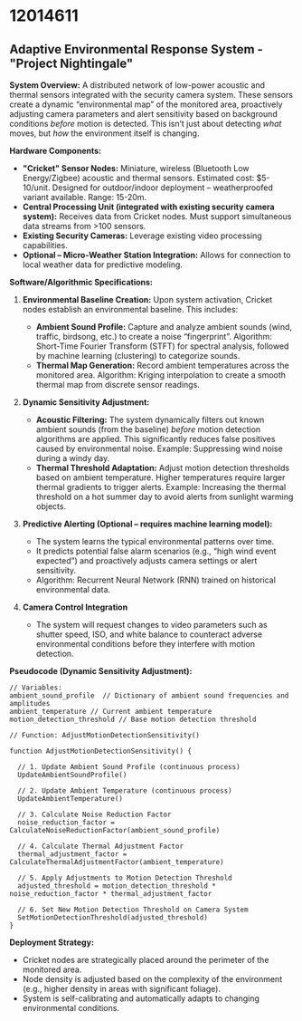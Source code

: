 # 12014611

## Adaptive Environmental Response System - "Project Nightingale"

**System Overview:** A distributed network of low-power acoustic and thermal sensors integrated with the security camera system. These sensors create a dynamic “environmental map” of the monitored area, proactively adjusting camera parameters and alert sensitivity based on background conditions *before* motion is detected. This isn’t just about detecting *what* moves, but *how* the environment itself is changing.

**Hardware Components:**

*   **"Cricket" Sensor Nodes:** Miniature, wireless (Bluetooth Low Energy/Zigbee) acoustic and thermal sensors.  Estimated cost: $5-10/unit. Designed for outdoor/indoor deployment – weatherproofed variant available. Range: 15-20m.
*   **Central Processing Unit (integrated with existing security camera system):** Receives data from Cricket nodes.  Must support simultaneous data streams from >100 sensors.
*   **Existing Security Cameras:** Leverage existing video processing capabilities.
*   **Optional – Micro-Weather Station Integration:** Allows for connection to local weather data for predictive modeling.

**Software/Algorithmic Specifications:**

1.  **Environmental Baseline Creation:** Upon system activation, Cricket nodes establish an environmental baseline. This includes:
    *   **Ambient Sound Profile:** Capture and analyze ambient sounds (wind, traffic, birdsong, etc.) to create a noise “fingerprint”.  Algorithm: Short-Time Fourier Transform (STFT) for spectral analysis, followed by machine learning (clustering) to categorize sounds.
    *   **Thermal Map Generation:**  Record ambient temperatures across the monitored area. Algorithm: Kriging interpolation to create a smooth thermal map from discrete sensor readings.

2.  **Dynamic Sensitivity Adjustment:** 
    *   **Acoustic Filtering:**  The system dynamically filters out known ambient sounds (from the baseline) *before* motion detection algorithms are applied.  This significantly reduces false positives caused by environmental noise. Example: Suppressing wind noise during a windy day.
    *   **Thermal Threshold Adaptation:** Adjust motion detection thresholds based on ambient temperature.  Higher temperatures require larger thermal gradients to trigger alerts. Example: Increasing the thermal threshold on a hot summer day to avoid alerts from sunlight warming objects.

3.  **Predictive Alerting (Optional – requires machine learning model):**
    *   The system learns the typical environmental patterns over time.
    *   It predicts potential false alarm scenarios (e.g., “high wind event expected”) and proactively adjusts camera settings or alert sensitivity. 
    *   Algorithm: Recurrent Neural Network (RNN) trained on historical environmental data.

4. **Camera Control Integration**
   *  The system will request changes to video parameters such as shutter speed, ISO, and white balance to counteract adverse environmental conditions before they interfere with motion detection.

**Pseudocode (Dynamic Sensitivity Adjustment):**

```
// Variables:
ambient_sound_profile  // Dictionary of ambient sound frequencies and amplitudes
ambient_temperature // Current ambient temperature
motion_detection_threshold // Base motion detection threshold

// Function: AdjustMotionDetectionSensitivity()

function AdjustMotionDetectionSensitivity() {

  // 1. Update Ambient Sound Profile (continuous process)
  UpdateAmbientSoundProfile()

  // 2. Update Ambient Temperature (continuous process)
  UpdateAmbientTemperature()

  // 3. Calculate Noise Reduction Factor
  noise_reduction_factor = CalculateNoiseReductionFactor(ambient_sound_profile)

  // 4. Calculate Thermal Adjustment Factor
  thermal_adjustment_factor = CalculateThermalAdjustmentFactor(ambient_temperature)

  // 5. Apply Adjustments to Motion Detection Threshold
  adjusted_threshold = motion_detection_threshold * noise_reduction_factor * thermal_adjustment_factor

  // 6. Set New Motion Detection Threshold on Camera System
  SetMotionDetectionThreshold(adjusted_threshold)
}
```

**Deployment Strategy:**

*   Cricket nodes are strategically placed around the perimeter of the monitored area.
*   Node density is adjusted based on the complexity of the environment (e.g., higher density in areas with significant foliage).
*   System is self-calibrating and automatically adapts to changing environmental conditions.